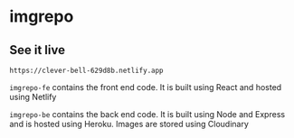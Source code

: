 # imgrepo

## See it live

`https://clever-bell-629d8b.netlify.app`

`imgrepo-fe` contains the front end code. It is built using React and hosted using Netlify

`imgrepo-be` contains the back end code. It is built using Node and Express and is hosted using Heroku. Images are stored using Cloudinary
